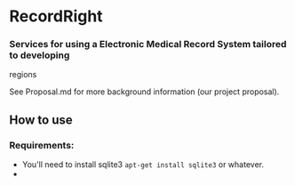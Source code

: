 # RecordRight
### Services for using a Electronic Medical Record System tailored to developing 
regions

See Proposal.md for more background information (our project proposal).


## How to use

### Requirements:
* You'll need to install sqlite3 `apt-get install sqlite3` or whatever.
* 
